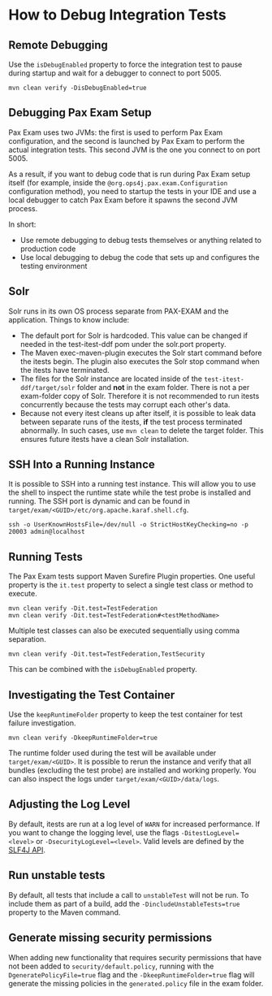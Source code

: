 # How to Debug Integration Tests

## Remote Debugging
Use the `isDebugEnabled` property to force the integration test to pause during startup and wait 
for a debugger to connect to port 5005.

```
mvn clean verify -DisDebugEnabled=true
```

## Debugging Pax Exam Setup
Pax Exam uses two JVMs: the first is used to perform Pax Exam configuration, and the second is 
launched by Pax Exam to perform the actual integration tests. 
This second JVM is the one you connect to on port 5005.

As a result, if you want to debug code that is run during Pax Exam setup itself (for example, 
inside the `@org.ops4j.pax.exam.Configuration` configuration method), you need to startup the tests 
in your IDE and use a local debugger to catch Pax Exam before it spawns the second JVM process.

In short:
* Use remote debugging to debug tests themselves or anything related to production code
* Use local debugging to debug the code that sets up and configures the testing environment

## Solr
Solr runs in its own OS process separate from PAX-EXAM and the application. Things to know include:

* The default port for Solr is hardcoded. This value can be changed if needed in the test-itest-ddf 
pom under the solr.port property.
* The Maven exec-maven-plugin executes the Solr start command before the itests begin. 
The plugin also executes the Solr stop command when the itests have terminated.
* The files for the Solr instance are located inside of the `test-itest-ddf/target/solr` 
folder and **not** in the exam folder. There is not a per exam-folder copy of Solr. Therefore it is not
 recommended to run itests concurrently because the tests may corrupt each other's data.
* Because not every itest cleans up after itself, it is possible to leak data between separate runs
 of the itests, **if** the test process terminated abnormally. In such cases, use `mvn clean` 
 to delete the target folder. This ensures future itests have a clean Solr installation.

## SSH Into a Running Instance
It is possible to SSH into a running test instance. This will allow you to use the shell to inspect
 the runtime state while the test probe is installed and running. The SSH port is dynamic and can 
 be found in `target/exam/<GUID>/etc/org.apache.karaf.shell.cfg`.

```
ssh -o UserKnownHostsFile=/dev/null -o StrictHostKeyChecking=no -p 20003 admin@localhost
```

## Running Tests
The Pax Exam tests support Maven Surefire Plugin properties. One useful property is the `it.test` 
property to select a single test class or method to execute.

```
mvn clean verify -Dit.test=TestFederation
mvn clean verify -Dit.test=TestFederation#<testMethodName>
```

Multiple test classes can also be executed sequentially using comma separation.

```
mvn clean verify -Dit.test=TestFederation,TestSecurity
```

This can be combined with the `isDebugEnabled` property.

## Investigating the Test Container
Use the `keepRuntimeFolder` property to keep the test container for test failure investigation.

```
mvn clean verify -DkeepRuntimeFolder=true
```

The runtime folder used during the test will be available under `target/exam/<GUID>`. 
It is possible to rerun the instance and verify that all bundles (excluding the test probe) 
are installed and working properly. You can also inspect the logs under `target/exam/<GUID>/data/logs`.

## Adjusting the Log Level
By default, itests are run at a log level of `WARN` for increased performance.
If you want to change the logging level, use the flags `-DitestLogLevel=<level>` 
or `-DsecurityLogLevel=<level>`. Valid levels are defined by the 
[SLF4J API](http://www.slf4j.org/api/org/apache/commons/logging/Log.html).

## Run unstable tests
By default, all tests that include a call to `unstableTest` will not be run. To include them 
as part of a build, add the `-DincludeUnstableTests=true` property to the Maven command.

## Generate missing security permissions
When adding new functionality that requires security permissions that have
not been added to `security/default.policy`, running with the `DgeneratePolicyFile=true`
flag and the `-DkeepRuntimeFolder=true` flag will generate the missing
policies in the `generated.policy` file in the exam folder.